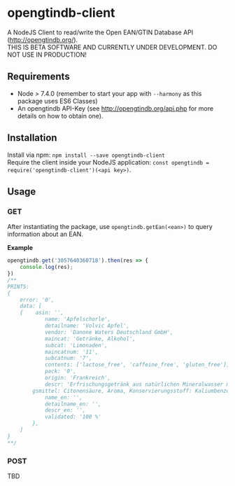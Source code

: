 # opengtindb-client
A NodeJS Client to read/write the Open EAN/GTIN Database API (http://opengtindb.org/).   
THIS IS BETA SOFTWARE AND CURRENTLY UNDER DEVELOPMENT. DO NOT USE IN PRODUCTION!

## Requirements
- Node > 7.4.0 (remember to start your app with `--harmony` as this package uses ES6 Classes)
- An opengtindb API-Key (see http://opengtindb.org/api.php for more details on how to obtain one).

## Installation
Install via npm: `npm install --save opengtindb-client`  
Require the client inside your NodeJS application: `const opengtindb = require('opengtindb-client')(<api key>)`.

## Usage

### GET
After instantiating the package, use `opengtindb.getEan(<ean>)` to query information about an EAN.  

**Example**
```js
opengtindb.get('3057640360718').then(res => {
    console.log(res);
})
/**
PRINTS:
{ 
    error: '0',
    data: [ 
    {    asin: '',
            name: 'Apfelschorle',
            detailname: 'Volvic Apfel',
            vendor: 'Danone Waters Deutschland GmbH',
            maincat: 'Getränke, Alkohol',
            subcat: 'Limonaden',
            maincatnum: '11',
            subcatnum: '7',
            contents: ['lactose_free', 'caffeine_free', 'gluten_free'],
            pack: '0',
            origin: 'Frankreich',
            descr: 'Erfrischungsgetränk aus natürlichen Mineralwasser mit Fruchtgeschmack\\nZutaten: Natürliches Mineralwasser Volvic (95,7%), Zucker (3%), Säuerun
        gsmittel: Citonensäure, Aroma, Konservierungsstoff: Kaliumbenzoat',
            name_en: '',
            detailname_en: '',
            descr_en: '',
            validated: '100 %' 
        },
    ] 
}
**/
```


### POST

TBD


